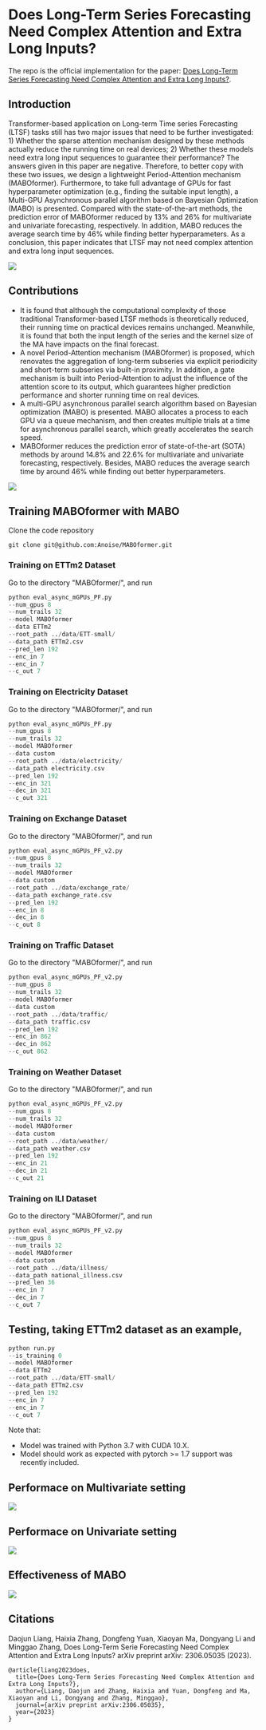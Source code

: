 # Does Long-Term Series Forecasting Need Complex Attention and Extra Long Inputs?

The repo is the official implementation for the paper: [Does Long-Term Series Forecasting Need Complex Attention and Extra Long Inputs?](https://arxiv.org/abs/2306.05035).

## Introduction
 Transformer-based application on Long-term Time series Forecasting (LTSF) tasks still has two major issues that need to be further investigated: 1) Whether the sparse attention mechanism designed by these methods actually reduce the running time on real devices; 2) Whether these models need extra long input sequences to guarantee their performance? The answers given in this paper are negative. Therefore, to better copy with these two issues, we design a lightweight Period-Attention mechanism (MABOformer). Furthermore, to take full advantage of GPUs for fast hyperparameter optimization (e.g., finding the suitable input length), a Multi-GPU Asynchronous parallel algorithm based on Bayesian Optimization (MABO) is presented. Compared with the state-of-the-art methods, the prediction error of MABOformer reduced by 13% and 26% for multivariate and univariate forecasting, respectively. In addition, MABO reduces the average search time by 46% while finding better hyperparameters. As a conclusion, this paper indicates that LTSF may not need complex attention and extra long input sequences.

<img src="https://github.com/Anoise/MABOformer/blob/main/Images/performance.jpg">


## Contributions

 - It is found that although the computational complexity of those traditional Transformer-based LTSF methods is theoretically reduced, their running time on practical devices remains unchanged. Meanwhile, it is found that both the input length of the series and the kernel size of the MA have impacts on the final forecast.
 - A novel Period-Attention mechanism (MABOformer) is proposed, which renovates the aggregation of long-term subseries via explicit periodicity and short-term subseries via built-in proximity. In addition, a gate mechanism is built into Period-Attention to adjust the influence of the attention score to its output, which guarantees higher prediction performance and shorter running time on real devices.
 - A multi-GPU asynchronous parallel search algorithm based on Bayesian optimization (MABO) is presented. MABO allocates a process to each GPU via a queue mechanism, and then creates multiple trials at a time for asynchronous parallel search, which greatly accelerates the search speed.
 - MABOformer reduces the prediction error of state-of-the-art (SOTA) methods by around 14.8\% and 22.6\% for multivariate and univariate forecasting, respectively. Besides, MABO reduces the average search time by around 46\% while finding out better hyperparameters.

<img src="https://github.com/Anoise/MABOformer/blob/main/Images/period_att.jpg">


## Training MABOformer with MABO
Clone the code repository
```git
git clone git@github.com:Anoise/MABOformer.git
```

### Training on ETTm2 Dataset
Go to the directory "MABOformer/", and run
```python
python eval_async_mGPUs_PF.py
--num_gpus 8
--num_trails 32
--model MABOformer
--data ETTm2
--root_path ../data/ETT-small/
--data_path ETTm2.csv
--pred_len 192
--enc_in 7
--enc_in 7
--c_out 7
```

### Training on Electricity Dataset
Go to the directory "MABOformer/", and run
```python
python eval_async_mGPUs_PF.py
--num_gpus 8
--num_trails 32
--model MABOformer
--data custom
--root_path ../data/electricity/
--data_path electricity.csv
--pred_len 192
--enc_in 321
--dec_in 321
--c_out 321
```

### Training on Exchange Dataset
Go to the directory "MABOformer/", and run
```python
python eval_async_mGPUs_PF_v2.py 
--num_gpus 8 
--num_trails 32 
--model MABOformer 
--data custom 
--root_path ../data/exchange_rate/ 
--data_path exchange_rate.csv  
--pred_len 192 
--enc_in 8 
--dec_in 8 
--c_out 8
```

### Training on Traffic Dataset
Go to the directory "MABOformer/", and run
```python
python eval_async_mGPUs_PF_v2.py
--num_gpus 8 
--num_trails 32 
--model MABOformer 
--data custom 
--root_path ../data/traffic/ 
--data_path traffic.csv  
--pred_len 192 
--enc_in 862 
--dec_in 862 
--c_out 862
```

### Training on Weather Dataset
Go to the directory "MABOformer/", and run
```python
python eval_async_mGPUs_PF_v2.py 
--num_gpus 8 
--num_trails 32 
--model MABOformer 
--data custom 
--root_path ../data/weather/ 
--data_path weather.csv  
--pred_len 192 
--enc_in 21 
--dec_in 21 
--c_out 21
```

### Training on ILI Dataset
Go to the directory "MABOformer/", and run
```python
python eval_async_mGPUs_PF_v2.py 
--num_gpus 8 
--num_trails 32 
--model MABOformer 
--data custom 
--root_path ../data/illness/ 
--data_path national_illness.csv  
--pred_len 36 
--enc_in 7 
--dec_in 7 
--c_out 7
```

## Testing, taking ETTm2 dataset as an example,
```python
python run.py
--is_training 0
--model MABOformer
--data ETTm2
--root_path ../data/ETT-small/
--data_path ETTm2.csv
--pred_len 192
--enc_in 7
--enc_in 7
--c_out 7
```

Note that:
- Model was trained with Python 3.7 with CUDA 10.X.
- Model should work as expected with pytorch >= 1.7 support was recently included.

## Performace on Multivariate setting

<img src="https://github.com/Anoise/MABOformer/blob/main/Images/tb_per_1.jpg">

## Performace on Univariate setting

<img src="https://github.com/Anoise/MABOformer/blob/main/Images/tb_per_2.jpg">

## Effectiveness of MABO

<img src="https://github.com/Anoise/MABOformer/blob/main/Images/mabo_per.jpg">

## Citations

Daojun Liang, Haixia Zhang, Dongfeng Yuan, Xiaoyan Ma, Dongyang Li and Minggao Zhang, Does Long-Term Serie Forecasting Need Complex Attention and Extra Long Inputs? arXiv preprint arXiv: 2306.05035 (2023).

```
@article{liang2023does,
  title={Does Long-Term Series Forecasting Need Complex Attention and Extra Long Inputs?},
  author={Liang, Daojun and Zhang, Haixia and Yuan, Dongfeng and Ma, Xiaoyan and Li, Dongyang and Zhang, Minggao},
  journal={arXiv preprint arXiv:2306.05035},
  year={2023}
}
```

